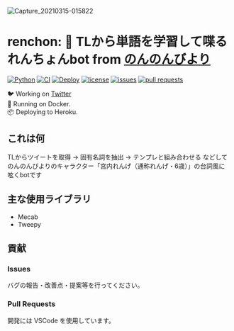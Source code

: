![Capture_20210315-015822](https://user-images.githubusercontent.com/46530214/111081605-6a729b00-8547-11eb-8b1b-ca1b786dc337.jpg)

# renchon: 💬 TLから単語を学習して喋るれんちょんbot from [のんのんびより](https://nonnontv.com/tvanime/)

[![Python](https://img.shields.io/badge/Python-3.9.2-blue)](https://kotlinlang.org)
[![CI](https://github.com/iamtakagi/renchon/actions/workflows/ci.yml/badge.svg)](https://github.com/iamtakagi/renchon/actions/workflows/ci.yml)
[![Deploy](https://github.com/iamtakagi/renchon/actions/workflows/deploy.yml/badge.svg)](https://github.com/iamtakagi/renchon/actions/workflows/deploy.yml)
[![license](https://img.shields.io/github/license/iamtakagi/renchon)](https://github.com/iamtakagi/renchon/blob/master/LICENSE)
[![issues](https://img.shields.io/github/issues/iamtakagi/renchon)](https://github.com/iamtakagi/renchon/issues)
[![pull requests](https://img.shields.io/github/issues-pr/iamtakagi/renchon)](https://github.com/iamtakagi/renchon/pulls)

🐦 Working on [Twitter](https://twitter.com/nyanpassnanon)\
🐳 Running on Docker.\
📦 Deploying to Heroku.

## これは何
TLからツイートを取得 -> 固有名詞を抽出 -> テンプレと組み合わせる などしてのんのんびよりのキャラクター「宮内れんげ（通称れんげ・6歳）」の台詞風に呟くbotです

## 主な使用ライブラリ
- Mecab
- Tweepy

## 貢献

### Issues
バグの報告・改善点・提案等を行ってください。

### Pull Requests
開発には VSCode を使用しています。
